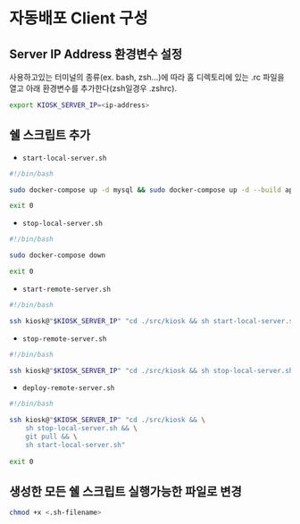# 자동배포 Client 구성
## Server IP Address 환경변수 설정
사용하고있는 터미널의 종류(ex. bash, zsh...)에 따라 홈 디렉토리에 있는 .<terminal-name>rc 파일을 열고 아래 환경변수를 추가한다(zsh일경우 .zshrc).
```bash
export KIOSK_SERVER_IP=<ip-address>
```
## 쉘 스크립트 추가
* `start-local-server.sh`
```bash
#!/bin/bash

sudo docker-compose up -d mysql && sudo docker-compose up -d --build api_server

exit 0
```

* `stop-local-server.sh`
```bash
#!/bin/bash

sudo docker-compose down

exit 0
```

* `start-remote-server.sh`
```bash
#!/bin/bash

ssh kiosk@"$KIOSK_SERVER_IP" "cd ./src/kiosk && sh start-local-server.sh"
```

* `stop-remote-server.sh`
```bash
#!/bin/bash

ssh kiosk@"$KIOSK_SERVER_IP" "cd ./src/kiosk && sh stop-local-server.sh"
```

* `deploy-remote-server.sh`
```bash
#!/bin/bash

ssh kiosk@"$KIOSK_SERVER_IP" "cd ./src/kiosk && \
    sh stop-local-server.sh && \
    git pull && \
    sh start-local-server.sh"
    
exit 0
```

## 생성한 모든 쉘 스크립트 실행가능한 파일로 변경
```bash
chmod +x <.sh-filename>
```

